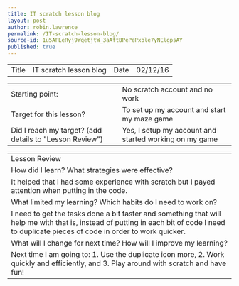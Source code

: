```yaml
---
title: IT scratch lesson blog
layout: post
author: robin.lawrence
permalink: /IT-scratch-lesson-blog/
source-id: 1u5AFLeRyj9WqetjtW_3aAftBPePePxble7yNElgpsAY
published: true
---
```

<table>
  <tr>
    <td>Title</td>
    <td>IT scratch lesson blog</td>
    <td>Date</td>
    <td>02/12/16</td>
  </tr>
</table>


<table>
  <tr>
    <td>Starting point:</td>
    <td>No scratch account and no work</td>
  </tr>
  <tr>
    <td>Target for this lesson?</td>
    <td>To set up my account and start my maze game</td>
  </tr>
  <tr>
    <td>Did I reach my target? 
(add details to "Lesson Review")</td>
    <td>Yes, I setup my account and started working on my game</td>
  </tr>
</table>


<table>
  <tr>
    <td>Lesson Review</td>
  </tr>
  <tr>
    <td>How did I learn? What strategies were effective? </td>
  </tr>
  <tr>
    <td>It helped that I had some experience with scratch but I payed attention when putting in the code.</td>
  </tr>
  <tr>
    <td>What limited my learning? Which habits do I need to work on? </td>
  </tr>
  <tr>
    <td>I need to get the tasks done a bit faster and something that will help me with that is, instead of putting in each bit of code I need to duplicate pieces of code in order to work quicker.</td>
  </tr>
  <tr>
    <td>What will I change for next time? How will I improve my learning?</td>
  </tr>
  <tr>
    <td>Next time I am going to:
1. Use the duplicate icon more,
2. Work quickly and efficiently, and
3. Play around with scratch and have fun!</td>
  </tr>
</table>


